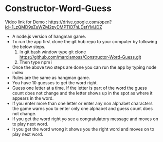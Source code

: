 # Constructor-Word-Guess

Video link for Demo : https://drive.google.com/open?id=1LzQMD9sZuWZM2pyDMPTID7hLDstYMJDZ

* A node.js version of hangman game.
* To run the app first clone the git hub repo to your computer by following the below steps.
    1. In git bash window type git clone https://github.com/marciamoss/Constructor-Word-Guess.git
    2. Then type npm i
* Once the above two steps are done you can run the app by typing node index
* Rules are the same as hangman game. 
* You have 10  guesses to get the word right.
* Guess one letter at a time. If the letter is part of the word the guess count does not change and the letter shows    up in the spot as where it appears in the word.
* If you enter more than one letter or enter any non alphabet characters the game warns you to enter only one           alphabet and guess count does not change.
* If you get the word right yo see a congratulatory message and moves on to play next word.
* It you get the word wrong it shows you the right word and moves on to play next word. 
